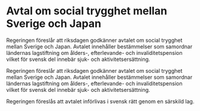 # Avtal om social trygghet mellan Sverige och Japan

Regeringen föreslår att riksdagen godkänner avtalet om social trygghet mellan Sverige och Japan. Avtalet innehåller bestämmelser som samordnar ländernas lagstiftning om ålders-, efterlevande- och invaliditetspension vilket för svensk del innebär sjuk- och aktivitetsersättning.

Regeringen föreslår att riksdagen godkänner avtalet om social trygghet mellan Sverige och Japan. Avtalet innehåller bestämmelser som samordnar ländernas lagstiftning om ålders-, efterlevande- och invaliditetspension vilket för svensk del innebär sjuk- och aktivitetsersättning.

Regeringen föreslås att avtalet införlivas i svensk rätt genom en särskild lag.

